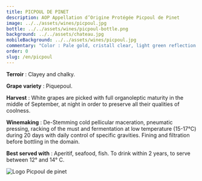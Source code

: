 ```yaml
---
title: PICPOUL DE PINET
description: AOP Appellation d’Origine Protégée Picpoul de Pinet
image: ../../assets/wines/picpoul.jpg
bottle: ../../assets/wines/picpoul-bottle.png
background: ../../assets/chateau.jpg
mobileBackground: ../../assets/wines/picpoul.jpg
commentary: "Color : Pale gold, cristall clear, light green reflection. Smell : White peach, ananas smell, parfume of white roses. Mouth : Lively, exotic fruits according to the nose."
order: 0
slug: /en/picpoul
---
```


**Terroir** : Clayey and chalky.

**Grape variety** : Piquepoul. 

**Harvest** : White grapes are picked with full organoleptic maturity in the middle of September, at night in order to preserve all their qualities of coolness.

**Winemaking** : De-Stemming cold pellicular maceration, pneumatic pressing, racking of the must and fermentation at low temperature (15-17°C) during 20 days with daily control of specific gravities. Fining and filtration before bottling in the domain.

**Best served with** : Aperitif, seafood, fish. To drink within 2 years, to serve between 12° and 14° C.

![Logo Picpoul de pinet](/LogoPP_Complet-Couleur.jpg)